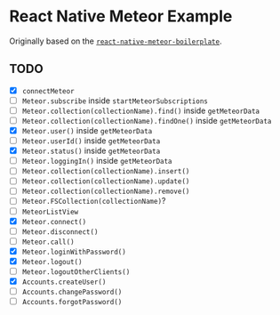 # React Native Meteor Example

Originally based on the [`react-native-meteor-boilerplate`](https://github.com/spencercarli/react-native-meteor-boilerplate).

## TODO

- [x] `connectMeteor`
- [ ] `Meteor.subscribe` inside `startMeteorSubscriptions`
- [ ] `Meteor.collection(collectionName).find()` inside `getMeteorData`
- [ ] `Meteor.collection(collectionName).findOne()` inside `getMeteorData`
- [x] `Meteor.user()` inside `getMeteorData`
- [ ] `Meteor.userId()` inside `getMeteorData`
- [x] `Meteor.status()` inside `getMeteorData`
- [ ] `Meteor.loggingIn()` inside `getMeteorData`
- [ ] `Meteor.collection(collectionName).insert()`
- [ ] `Meteor.collection(collectionName).update()`
- [ ] `Meteor.collection(collectionName).remove()`
- [ ] `Meteor.FSCollection(collectionName)`?
- [ ] `MeteorListView`
- [x] `Meteor.connect()`
- [ ] `Meteor.disconnect()`
- [ ] `Meteor.call()`
- [x] `Meteor.loginWithPassword()`
- [x] `Meteor.logout()`
- [ ] `Meteor.logoutOtherClients()`
- [x] `Accounts.createUser()`
- [ ] `Accounts.changePassword()`
- [ ] `Accounts.forgotPassword()`
